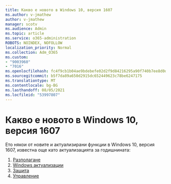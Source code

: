 ```yaml
---
title: Какво е новото в Windows 10, версия 1607
ms.author: v-jmathew
author: v-jmathew
manager: scotv
ms.audience: Admin
ms.topic: article
ms.service: o365-administration
ROBOTS: NOINDEX, NOFOLLOW
localization_priority: Normal
ms.collection: Adm_O365
ms.custom:
- "9003960"
- "7016"
ms.openlocfilehash: fc4f9cb1b04ae9bdebefe02d2f9d84216295a90f740b7ee8d0d7e92e478f3357
ms.sourcegitcommit: b5f7da89a650d2915dc652449623c78be6247175
ms.translationtype: MT
ms.contentlocale: bg-BG
ms.lasthandoff: 08/05/2021
ms.locfileid: "53997807"
---
```

# <a name="whats-new-in-windows-10-version-1607"></a>Какво е новото в Windows 10, версия 1607

Ето някои от новите и актуализирани функции в Windows 10, версия 1607, известна още като актуализацията за годишнината:

1. [Разполагане](https://go.microsoft.com/fwlink/?linkid=2114462)
2. [Windows актуализации](https://go.microsoft.com/fwlink/?linkid=2114463)
3. [Защита](https://go.microsoft.com/fwlink/?linkid=2114270)
4. [Управление](https://go.microsoft.com/fwlink/?linkid=2114271)
